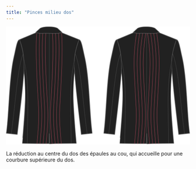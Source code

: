 ```yaml
---
title: "Pinces milieu dos"
---
```


![Pinces milieu dos](centerbackdart.svg)

La réduction au centre du dos des épaules au cou, qui accueille pour une courbure supérieure du dos.




